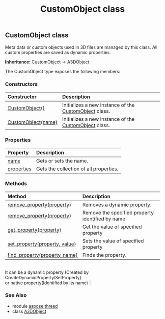 ﻿---
title: CustomObject class
second_title: Aspose.3D for Python via .NET API References
description: 
type: docs
weight: 40
url: /python-net/aspose.threed/customobject/
is_root: false
---

## CustomObject class

Meta data or custom objects used in 3D files are managed by this class.
All custom properties are saved as dynamic properties.



**Inheritance:** [CustomObject](/3d/python-net/aspose.threed/customobject) → 
[A3DObject](/3d/python-net/aspose.threed/a3dobject)



The CustomObject type exposes the following members:

### Constructors
| Constructor | Description |
| :- | :- |
| [CustomObject()](/3d/python-net/aspose.threed/customobject/__init__/#) | Initializes a new instance of the [CustomObject](/3d/python-net/aspose.threed/customobject) class. |
| [CustomObject(name)](/3d/python-net/aspose.threed/customobject/__init__/#str) | Initializes a new instance of the [CustomObject](/3d/python-net/aspose.threed/customobject) class. |


### Properties
| Property | Description |
| :- | :- |
| [name](/3d/python-net/aspose.threed/customobject/name) | Gets or sets the name. |
| [properties](/3d/python-net/aspose.threed/customobject/properties) | Gets the collection of all properties. |


### Methods
| Method | Description |
| :- | :- |
| [remove_property(property)](/3d/python-net/aspose.threed/customobject/remove_property/#Property) | Removes a dynamic property. |
| [remove_property(property)](/3d/python-net/aspose.threed/customobject/remove_property/#str) | Remove the specified property identified by name |
| [get_property(property)](/3d/python-net/aspose.threed/customobject/get_property/#str) | Get the value of specified property |
| [set_property(property, value)](/3d/python-net/aspose.threed/customobject/set_property/#str-any) | Sets the value of specified property |
| [find_property(property_name)](/3d/python-net/aspose.threed/customobject/find_property/#str) | Finds the property.<br/>It can be a dynamic property (Created by CreateDynamicProperty/SetProperty) <br/>or native property(Identified by its name) |


### See Also

* module [aspose.threed](../)
* class [A3DObject](/3d/python-net/aspose.threed/a3dobject)
